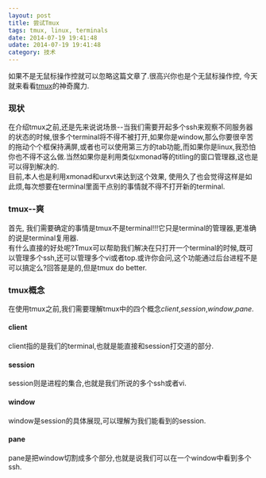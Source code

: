 ```yaml
---
layout: post
title: 尝试Tmux
tags: tmux, linux, terminals
date: 2014-07-19 19:41:48
udate: 2014-07-19 19:41:48
category: 技术
---
```

[tmuxsite]: http://tmux.sourceforge.net/ "Tmux Website"
  
如果不是无鼠标操作控就可以忽略这篇文章了.很高兴你也是个无鼠标操作控, 今天就来看看[tmux][tmuxsite]的神奇魔力.  
  
### 现状  
在介绍tmux之前,还是先来说说场景--当我们需要开起多个ssh来观察不同服务器的状态的时候,很多个terminal将不得不被打开,如果你是window,那么你要很辛苦的拖动个个框保持满屏,或者也可以使用第三方的tab功能,而如果你是linux,我恐怕你也不得不这么做.当然如果你是利用类似xmonad等的titling的窗口管理器,这也是可以得到解决的.  
目前,本人也是利用xmonad和urxvt来达到这个效果, 使用久了也会觉得这样是如此烦,每次想要在terminal里面干点别的事情就不得不打开新的terminal.  
  
### tmux--爽  
首先, 我们需要确定的事情是tmux不是terminal!!!它只是terminal的管理器,更准确的说是terminal复用器.  
有什么直接的好处呢?Tmux可以帮助我们解决在只打开一个terminal的时候,既可以管理多个ssh,还可以管理多个vi或者top.或许你会问,这个功能通过后台进程不是可以搞定么?回答是是的,但是tmux do better.  
  
### tmux概念  
在使用tmux之前,我们需要理解tmux中的四个概念*client*,*session*,*window*,*pane*.  
  
#### client  
client指的是我们的terminal,也就是能直接和session打交道的部分.  
  
#### session  
session则是进程的集合,也就是我们所说的多个ssh或者vi.  
  
#### window  
window是session的具体展现,可以理解为我们能看到的session.  
  
#### pane  
pane是把window切割成多个部分,也就是说我们可以在一个window中看到多个ssh.  
